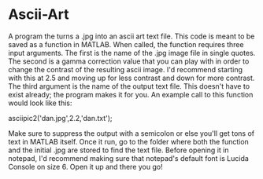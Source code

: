 Ascii-Art
=========

A program the turns a .jpg into an ascii art text file.  This code is meant to be saved as a function in MATLAB.  When called, the function requires three input arguments.  The first is the name of the .jpg image file in single quotes.  The second is a gamma correction value that you can play with in order to change the contrast of the resulting ascii image.  I'd recommend starting with this at 2.5 and moving up for less contrast and down for more contrast.  The third argument is the name of the output text file.  This doesn't have to exist already; the program makes it for you.  An example call to this function would look like this:

asciipic2('dan.jpg',2.2,'dan.txt');

Make sure to suppress the output with a semicolon or else you'll get tons of text in MATLAB itself.  Once it run, go to the folder where both the function and the initial .jpg are stored to find the text file.  Before opening it in notepad, I'd recommend making sure that notepad's default font is Lucida Console on size 6.  Open it up and there you go!
